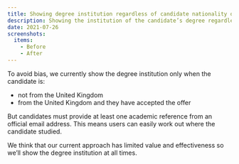```yaml
---
title: Showing degree institution regardless of candidate nationality or application status
description: Showing the institution of the candidate’s degree regardless of their nationality or status of their application
date: 2021-07-26
screenshots:
  items:
    - Before
    - After
---
```


To avoid bias, we currently show the degree institution only when the candidate is:

- not from the United Kingdom
- from the United Kingdom and they have accepted the offer

But candidates must provide at least one academic reference from an official email address. This means users can easily work out where the candidate studied.

We think that our current approach has limited value and effectiveness so we’ll show the degree institution at all times.
